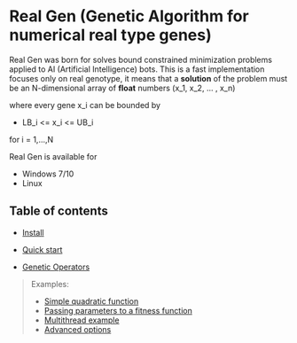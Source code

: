 # Real Gen (Genetic Algorithm for numerical real type genes)
Real Gen was born for solves bound constrained minimization problems applied to AI (Artificial Intelligence) bots.
This is a fast implementation focuses only on real genotype, it means that a **solution** of the problem must be an N-dimensional array of **float** numbers (x_1, x_2, ... , x_n)

where every gene x_i can be bounded by

* LB_i <= x_i <= UB_i

for i = 1,...,N

Real Gen is available for

* Windows 7/10
* Linux

## Table of contents

  * <a href='install.md'>Install</a>

  * <a href='quick_start.md'>Quick start</a>

  * <a href='genetic_operators.md'>Genetic Operators</a>
  > Examples:
  > * <a href='genetic_operators.md'>Simple quadratic function</a>
  > * <a href='genetic_operators.md'>Passing parameters to a fitness function</a>
  > * <a href='genetic_operators.md'>Multithread example</a>
  > * <a href='genetic_operators.md'>Advanced options</a>
